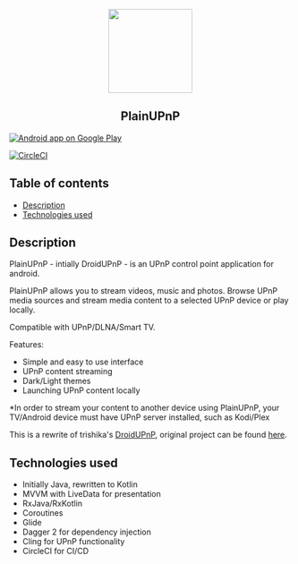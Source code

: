 <p align="center"><img src="https://github.com/m3sv/PlainUPnP/raw/master/app/src/main/ic_launcher-web.png" width="150"></p> 


<h2 align="center"><b>PlainUPnP</b></h2>
<a href="https://play.google.com/store/apps/details?id=com.m3sv.plainupnp">
  <img alt="Android app on Google Play" src="https://play.google.com/intl/en_gb/badges/images/badge_new.png" />
</a> 

[![CircleCI](https://circleci.com/gh/m3sv/PlainUPnP.svg?style=svg)](https://circleci.com/gh/m3sv/PlainUPnP)


## Table of contents

* [Description](#description)
* [Technologies used](#technologies-used)

## Description

PlainUPnP - intially DroidUPnP - is an UPnP control point application for android.

PlainUPnP allows you to stream videos, music and photos. 
Browse UPnP media sources and stream media content to a selected UPnP device or play locally. 

Compatible with UPnP/DLNA/Smart TV.

Features: 
* Simple and easy to use interface
* UPnP content streaming
* Dark/Light themes
* Launching UPnP content locally


*In order to stream your content to another device using PlainUPnP, your TV/Android device must have UPnP server installed, such as Kodi/Plex

This is a rewrite of trishika's [DroidUPnP](https://github.com/trishika/DroidUPnP), original project can be found [here](https://github.com/trishika/DroidUPnP).

## Technologies used
* Initially Java, rewritten to Kotlin
* MVVM with LiveData for presentation 
* RxJava/RxKotlin
* Coroutines
* Glide 
* Dagger 2 for dependency injection
* Cling for UPnP functionality
* CircleCI for CI/CD
